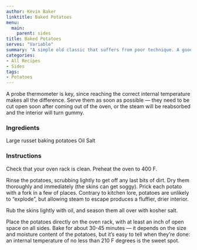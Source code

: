 ```yaml
---
author: Kevin Baker
linktitle: Baked Potatoes
menu:
  main:
    parent: sides
title: Baked Potatoes
serves: "Variable"
summary: "A simple old classic that suffers from poor technique. A good baked potato is simply delicious, and serves as a base limitless variations. "
categories:
- All Recipes
- Sides
tags:
- Potatoes
---
```

A probe thermometer is key, since reaching the correct internal temperature makes all the difference. Serve them as soon as possible — they need to be cut open soon after coming out of the oven, or the steam will be reabsorbed and the interior will turn gummy. 

### Ingredients

<div class="ingredient-list">

Large russet baking potatoes
Oil
Salt 

</div>

### Instructions
Check that your oven rack is clean. Preheat the oven to 400 F.

Rinse the potatoes, scrubbing lightly to get off any last bits of dirt. Dry them thoroughly and immediately (the skins can get soggy). Prick each potato with a fork in a few of places. Contrary to kitchen lore, potatoes are unlikely to “explode”, but allowing steam to escape produces a fluffier, drier interior.

Rub the skins lightly with oil, and season them all over with kosher salt.

Place the potatoes directly on the oven rack, with at least an inch of open space on all sides.  Bake for about 30-45 minutes — it depends on the size and moisture content of the potatoes, but it’s easy to tell when they’re done: an internal temperature of no less than 210 F degrees is the sweet spot.